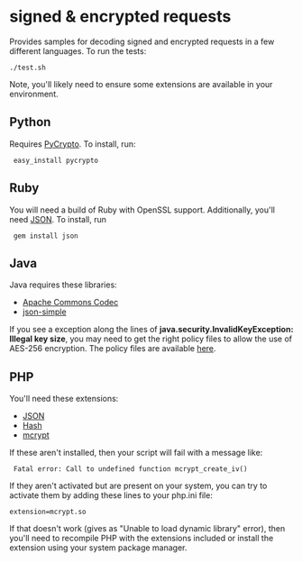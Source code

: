signed & encrypted requests
===========================

Provides samples for decoding signed and encrypted requests in a few different
languages. To run the tests:

    ./test.sh

Note, you'll likely need to ensure some extensions are available in your
environment.


Python
------

Requires [PyCrypto](http://www.dlitz.net/software/pycrypto/). To install, run:

     easy_install pycrypto

Ruby
----

You will need a build of Ruby with OpenSSL support. Additionally, you'll need
[JSON](http://flori.github.com/json). To install, run

     gem install json

Java
----

Java requires these libraries:

* [Apache Commons Codec](http://commons.apache.org/codec/)
* [json-simple](http://code.google.com/p/json-simple/)

If you see a exception along the lines of **java.security.InvalidKeyException:
Illegal key size**, you may need to get the right policy files to allow the use
of AES-256 encryption. The policy files are available
[here](http://www.oracle.com/technetwork/java/javase/downloads/index.html).


PHP
---

You'll need these extensions:

* [JSON](http://php.net/json)
* [Hash](http://php.net/hash)
* [mcrypt](http://php.net/mcrypt)

If these aren't installed, then your script will fail with a message like:

     Fatal error: Call to undefined function mcrypt_create_iv()

If they aren't activated but are present on your system, you can try to
activate them by adding these lines to your php.ini file:

    extension=mcrypt.so

If that doesn't work (gives as "Unable to load dynamic library" error), then
you'll need to recompile PHP with the extensions included or install the
extension using your system package manager.
